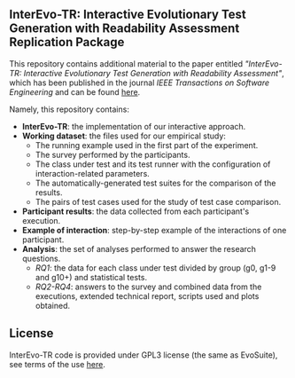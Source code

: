 <h2>InterEvo-TR: Interactive Evolutionary Test Generation with Readability Assessment Replication Package </h2>

This repository contains additional material to the paper entitled *"InterEvo-TR: Interactive Evolutionary Test Generation with Readability Assessment"*, which has been published in the journal *IEEE Transactions on Software Engineering* and can be found [here](https://ieeexplore.ieee.org/document/9978686). 

Namely, this repository contains:

- **InterEvo-TR**: the implementation of our interactive approach.
- **Working dataset**: the files used for our empirical study:
	- The running example used in the first part of the experiment.
	- The survey performed by the participants.
	- The class under test and its test runner with the configuration of interaction-related parameters.
	- The automatically-generated test suites for the comparison of the results.
	- The pairs of test cases used for the study of test case comparison. 
- **Participant results**: the data collected from each participant's execution.
- **Example of interaction**: step-by-step example of the interactions of one participant.
- **Analysis**: the set of analyses performed to answer the research questions.
	- *RQ1*: the data for each class under test divided by group (g0, g1-9 and g10+) and statistical tests.
	- *RQ2-RQ4*: answers to the survey and combined data from the executions, extended technical report, scripts used and plots obtained.

## License

InterEvo-TR code is provided under GPL3 license (the same as EvoSuite), see terms of the use [here](https://github.com/PdedP/InterEvo-TR/blob/master/InterEvo-TR/LICENSE.txt).
